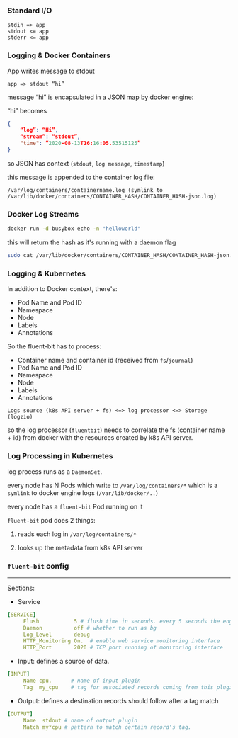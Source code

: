 ### Standard I/O

```
stdin => app
stdout <= app
stderr <= app
```

### Logging & Docker Containers

App writes message to stdout

```
app => stdout “hi”
```

message “hi” is encapsulated in a JSON map by docker engine:

“hi” becomes

```json
{ 
    “log”: “Hi”, 
    “stream”: “stdout”, 
    "time": “2020-08-13T16:16:05.53515125”
}
```

so JSON has context (`stdout`, `log message`, `timestamp`)

this message is appended to the container log file:

```
/var/log/containers/containername.log (symlink to /var/lib/docker/containers/CONTAINER_HASH/CONTAINER_HASH-json.log)
```

### Docker Log Streams

```bash
docker run -d busybox echo -n "helloworld"
```

this will return the hash as it's running with a daemon flag

```bash
sudo cat /var/lib/docker/containers/CONTAINER_HASH/CONTAINER_HASH-json.log | jq
```

### Logging & Kubernetes

In addition to Docker context, there's:

* Pod Name and Pod ID
* Namespace
* Node
* Labels
* Annotations

So the fluent-bit has to process:

* Container name and container id (received from `fs`/`journal`)
* Pod Name and Pod ID
* Namespace
* Node
* Labels
* Annotations

```
Logs source (k8s API server + fs) <=> log processor <=> Storage (logzio)
```

so the log processor (`fluentbit`) needs to correlate the fs (container name + id) from docker with the resources created by k8s API server.

### Log Processing in Kubernetes

log process runs as a `DaemonSet`.

every node has N Pods which write to `/var/log/containers/*` which is a `symlink` to docker engine logs (`/var/lib/docker/..`)

every node has a `fluent-bit` Pod running on it

`fluent-bit` pod does 2 things:

1) reads each log in `/var/log/containers/*`

2) looks up the metadata from k8s API server

### `fluent-bit` config

------------------

Sections:

* Service

```yaml
[SERVICE]
     Flush           5 # flush time in seconds. every 5 seconds the engine flushes records to output plugin
     Daemon          off # whether to run as bg
     Log_Level       debug 
     HTTP_Monitoring On.  # enable web service monitoring interface
     HTTP_Port       2020 # TCP port running of monitoring interface
```

* Input: defines a source of data.

```yaml
[INPUT]
     Name cpu.      # name of input plugin
     Tag  my_cpu    # tag for associated records coming from this plugin
```

* Output: defines a destination records should follow after a tag match

```yaml
[OUTPUT]
     Name  stdout # name of output plugin
     Match my*cpu # pattern to match certain record's tag. 
```

